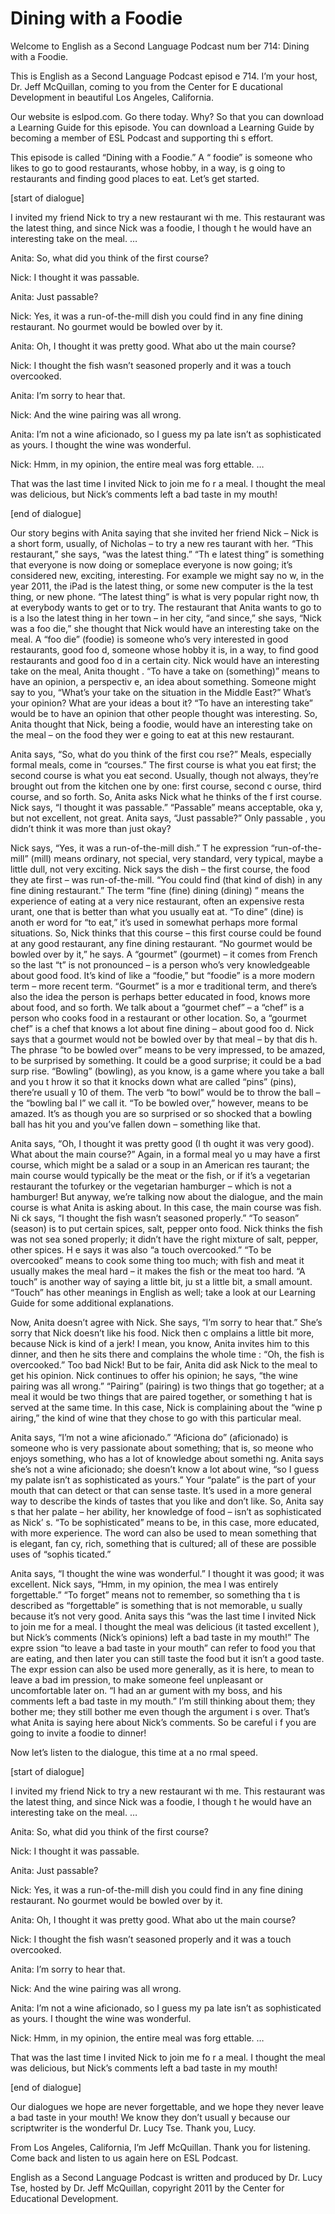 # Dining with a Foodie

Welcome to English as a Second Language Podcast num ber 714: Dining with a Foodie. 

This is English as a Second Language Podcast episod e 714.  I’m your host, Dr. Jeff McQuillan, coming to you from the Center for E ducational Development in beautiful Los Angeles, California. 

Our website is eslpod.com.  Go there today.  Why?  So that you can download a Learning Guide for this episode.  You can download a Learning Guide by becoming a member of ESL Podcast and supporting thi s effort. 

This episode is called “Dining with a Foodie.”  A “ foodie” is someone who likes to go to good restaurants, whose hobby, in a way, is g oing to restaurants and finding good places to eat.  Let’s get started. 

[start of dialogue] 

I invited my friend Nick to try a new restaurant wi th me.  This restaurant was the latest thing, and since Nick was a foodie, I though t he would have an interesting take on the meal. … 

Anita:  So, what did you think of the first course?  

Nick:  I thought it was passable.   

Anita:  Just passable? 

Nick:  Yes, it was a run-of-the-mill dish you could  find in any fine dining restaurant.  No gourmet would be bowled over by it.    

Anita:  Oh, I thought it was pretty good.  What abo ut the main course?   

Nick:  I thought the fish wasn’t seasoned properly and it was a touch overcooked. 

Anita:  I’m sorry to hear that.   

Nick:  And the wine pairing was all wrong.   

Anita:  I’m not a wine aficionado, so I guess my pa late isn’t as sophisticated as yours.  I thought the wine was wonderful. 

Nick:  Hmm, in my opinion, the entire meal was forg ettable. … 

That was the last time I invited Nick to join me fo r a meal.  I thought the meal was delicious, but Nick’s comments left a bad taste in my mouth! 

[end of dialogue] 

Our story begins with Anita saying that she invited  her friend Nick – Nick is a short form, usually, of Nicholas – to try a new res taurant with her.  “This restaurant,” she says, “was the latest thing.”  “Th e latest thing” is something that everyone is now doing or someplace everyone is now going; it’s considered new, exciting, interesting.  For example we might say no w, in the year 2011, the iPad is the latest thing, or some new computer is the la test thing, or new phone.  “The latest thing” is what is very popular right now, th at everybody wants to get or to try.  The restaurant that Anita wants to go to is a lso the latest thing in her town – in her city, “and since,” she says, “Nick was a foo die,” she thought that Nick would have an interesting take on the meal.  A “foo die” (foodie) is someone who’s very interested in good restaurants, good foo d, someone whose hobby it is, in a way, to find good restaurants and good foo d in a certain city.  Nick would have an interesting take on the meal, Anita thought .  “To have a take on (something)” means to have an opinion, a perspectiv e, an idea about something. Someone might say to you, “What’s your take on the situation in the Middle East?”  What’s your opinion?  What are your ideas a bout it?  “To have an interesting take” would be to have an opinion that other people thought was interesting.  So, Anita thought that Nick, being a foodie, would have an interesting take on the meal – on the food they wer e going to eat at this new restaurant. 

Anita says, “So, what do you think of the first cou rse?”  Meals, especially formal meals, come in “courses.”  The first course is what  you eat first; the second course is what you eat second.  Usually, though not  always, they’re brought out from the kitchen one by one: first course, second c ourse, third course, and so forth.  So, Anita asks Nick what he thinks of the f irst course.  Nick says, “I thought it was passable.”  “Passable” means acceptable, oka y, but not excellent, not great.  Anita says, “Just passable?”  Only passable , you didn’t think it was more than just okay? 

Nick says, “Yes, it was a run-of-the-mill dish.”  T he expression “run-of-the-mill” (mill) means ordinary, not special, very standard, very typical, maybe a little dull, not very exciting.  Nick says the dish – the first course, the food they ate first – was run-of-the-mill.  “You could find (that kind of  dish) in any fine dining restaurant.”  The term “fine (fine) dining (dining) ” means the experience of eating at a very nice restaurant, often an expensive resta urant, one that is better than what you usually eat at.  “To dine” (dine) is anoth er word for “to eat,” it’s used in somewhat perhaps more formal situations.  So, Nick thinks that this course – this first course could be found at any good restaurant,  any fine dining restaurant. “No gourmet would be bowled over by it,” he says.  A “gourmet” (gourmet) – it comes from French so the last “t” is not pronounced  – is a person who’s very knowledgeable about good food.  It’s kind of like a  “foodie,” but “foodie” is a more modern term – more recent term.  “Gourmet” is a mor e traditional term, and there’s also the idea the person is perhaps better educated in food, knows more about food, and so forth.  We talk about a “gourmet  chef” – a “chef” is a person who cooks food in a restaurant or other location.  So, a “gourmet chef” is a chef that knows a lot about fine dining – about good foo d.  Nick says that a gourmet would not be bowled over by that meal – by that dis h.  The phrase “to be bowled over” means to be very impressed, to be amazed, to be surprised by something. It could be a good surprise; it could be a bad surp rise.  “Bowling” (bowling), as you know, is a game where you take a ball and you t hrow it so that it knocks down what are called “pins” (pins), there’re usuall y 10 of them.  The verb “to bowl” would be to throw the ball – the “bowling bal l” we call it.  “To be bowled over,” however, means to be amazed.  It’s as though  you are so surprised or so shocked that a bowling ball has hit you and you’ve fallen down – something like that. 

Anita says, “Oh, I thought it was pretty good (I th ought it was very good).  What about the main course?”  Again, in a formal meal yo u may have a first course, which might be a salad or a soup in an American res taurant; the main course would typically be the meat or the fish, or if it’s  a vegetarian restaurant the tofurkey or the vegetarian hamburger – which is not  a hamburger!  But anyway, we’re talking now about the dialogue, and the main course is what Anita is asking about.  In this case, the main course was fish.  Ni ck says, “I thought the fish wasn’t seasoned properly.”  “To season” (season) is  to put certain spices, salt, pepper onto food.  Nick thinks the fish was not sea soned properly; it didn’t have the right mixture of salt, pepper, other spices.  H e says it was also “a touch overcooked.”  “To be overcooked” means to cook some thing too much; with fish and meat it usually makes the meal hard – it makes the fish or the meat too hard. “A touch” is another way of saying a little bit, ju st a little bit, a small amount. “Touch” has other meanings in English as well; take  a look at our Learning Guide for some additional explanations.  

 Now, Anita doesn’t agree with Nick.  She says, “I’m  sorry to hear that.”  She’s sorry that Nick doesn’t like his food.  Nick then c omplains a little bit more, because Nick is kind of a jerk!  I mean, you know, Anita invites him to this dinner, and then he sits there and complains the whole time : “Oh, the fish is overcooked.”  Too bad Nick!  But to be fair, Anita did ask Nick to the meal to get his opinion.  Nick continues to offer his opinion; he says, “the wine pairing was all wrong.”  “Pairing” (pairing) is two things that go together; at a meal it would be two things that are paired together, or something t hat is served at the same time. In this case, Nick is complaining about the “wine p airing,” the kind of wine that they chose to go with this particular meal.   

Anita says, “I’m not a wine aficionado.”  “Aficiona do” (aficionado) is someone who is very passionate about something; that is, so meone who enjoys something, who has a lot of knowledge about somethi ng.  Anita says she’s not a wine aficionado; she doesn’t know a lot about wine,  “so I guess my palate isn’t as sophisticated as yours.”  Your “palate” is the part  of your mouth that can detect or that can sense taste.  It’s used in a more general way to describe the kinds of tastes that you like and don’t like.  So, Anita say s that her palate – her ability, her knowledge of food – isn’t as sophisticated as Nick’ s.  “To be sophisticated” means to be, in this case, more educated, with more  experience.  The word can also be used to mean something that is elegant, fan cy, rich, something that is cultured; all of these are possible uses of “sophis ticated.”   

Anita says, “I thought the wine was wonderful.”  I thought it was good; it was excellent.  Nick says, “Hmm, in my opinion, the mea l was entirely forgettable.” “To forget” means not to remember, so something tha t is described as “forgettable” is something that is not memorable, u sually because it’s not very good.  Anita says this “was the last time I invited  Nick to join me for a meal.  I thought the meal was delicious (it tasted excellent ), but Nick’s comments (Nick’s opinions) left a bad taste in my mouth!”  The expre ssion “to leave a bad taste in your mouth” can refer to food you that are eating, and then later you can still taste the food but it isn’t a good taste.  The expr ession can also be used more generally, as it is here, to mean to leave a bad im pression, to make someone feel unpleasant or uncomfortable later on.  “I had an ar gument with my boss, and his comments left a bad taste in my mouth.”  I’m still thinking about them; they bother me; they still bother me even though the argument i s over.  That’s what Anita is saying here about Nick’s comments.  So be careful i f you are going to invite a foodie to dinner! 

Now let’s listen to the dialogue, this time at a no rmal speed. 

[start of dialogue] 

I invited my friend Nick to try a new restaurant wi th me.  This restaurant was the latest thing, and since Nick was a foodie, I though t he would have an interesting take on the meal. … 

Anita:  So, what did you think of the first course?  

Nick:  I thought it was passable.   

Anita:  Just passable? 

Nick:  Yes, it was a run-of-the-mill dish you could  find in any fine dining restaurant.  No gourmet would be bowled over by it.    

Anita:  Oh, I thought it was pretty good.  What abo ut the main course?   

Nick:  I thought the fish wasn’t seasoned properly and it was a touch overcooked. 

Anita:  I’m sorry to hear that.   

Nick:  And the wine pairing was all wrong.   

Anita:  I’m not a wine aficionado, so I guess my pa late isn’t as sophisticated as yours.  I thought the wine was wonderful. 

Nick:  Hmm, in my opinion, the entire meal was forg ettable. … 

That was the last time I invited Nick to join me fo r a meal.  I thought the meal was delicious, but Nick’s comments left a bad taste in my mouth! 

[end of dialogue] 

Our dialogues we hope are never forgettable, and we  hope they never leave a bad taste in your mouth!  We know they don’t usuall y because our scriptwriter is the wonderful Dr. Lucy Tse.  Thank you, Lucy. 

From Los Angeles, California, I’m Jeff McQuillan.  Thank you for listening.  Come back and listen to us again here on ESL Podcast. 

 English as a Second Language Podcast is written and  produced by Dr. Lucy Tse, hosted by Dr. Jeff McQuillan, copyright 2011 by the  Center for Educational Development.

